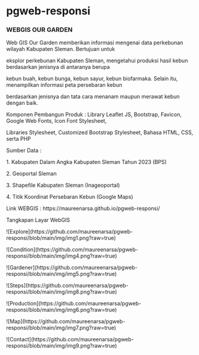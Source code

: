 # pgweb-responsi

<h3>WEBGIS OUR GARDEN</h3>
<p>Web GIS Our Garden memberikan informasi mengenai data perkebunan wilayah Kabupaten Sleman. Bertujuan untuk</p> <p>eksplor perkebunan Kabupaten Sleman, mengetahui produksi hasil kebun berdasarkan jenisnya di antaranya berupa</p>
<p>kebun buah, kebun bunga, kebun sayur, kebun biofarmaka. Selain itu, menampilkan informasi peta persebaran kebun<p>
<p>berdasarkan jenisnya dan tata cara menanam maupun merawat kebun dengan baik.</p>

<p>Komponen Pembangun Produk : Library Leaflet JS, Bootstrap, Favicon, Google Web Fonts, Icon Font Stylesheet,</p> <p>Libraries Stylesheet, Customized Bootstrap Stylesheet, Bahasa HTML, CSS, serta PHP</p>
<p>Sumber Data               : </p>
<p>1. Kabupaten Dalam Angka Kabupaten Sleman Tahun 2023 (BPS)</p>
<p>                            2. Geoportal Sleman</p>
<p>                            3. Shapefile Kabupaten Sleman (Inageoportal)</p>
<p>                            4. Titik Koordinat Persebaran Kebun (Google Maps)</p>
<p>Link WEBGIS               : https://maureenarsa.github.io/pgweb-responsi/</p>

<p>Tangkapan Layar WebGIS</p>
<p>![Explore](https://github.com/maureenarsa/pgweb-responsi/blob/main/img/img1.png?raw=true)</p>
<p>![Condition](https://github.com/maureenarsa/pgweb-responsi/blob/main/img/img4.png?raw=true)</p>
<p>![Gardener](https://github.com/maureenarsa/pgweb-responsi/blob/main/img/img5.png?raw=true)</p>
<p>![Steps](https://github.com/maureenarsa/pgweb-responsi/blob/main/img/img8.png?raw=true)</p>
<p>![Production](https://github.com/maureenarsa/pgweb-responsi/blob/main/img/img6.png?raw=true)</p>
<p>![Map](https://github.com/maureenarsa/pgweb-responsi/blob/main/img/img7.png?raw=true)</p>
<p>![Contact](https://github.com/maureenarsa/pgweb-responsi/blob/main/img/img9.png?raw=true)</p>